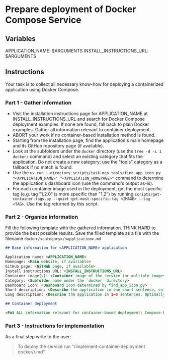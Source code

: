 # Prepare deployment of Docker Compose Service

## Variables

APPLICATION_NAME: $ARGUMENTS
INSTALL_INSTRUCTIONS_URL: $ARGUMENTS

## Instructions

Your task is to collect all necessary know-how for deploying a containerized application using Docker Compose.

### Part 1 - Gather information

- Visit the installation instructions page for APPLICATION_NAME at INSTALL_INSTRUCTIONS_URL and search for Docker Compose deployment examples. If none are found, fall back to plain Docker examples. Gather all information relevant to container deployment.
- ABORT your work if no container-based installation method is found.
- Starting from the installation page, find the application's main homepage and its GitHub repository page (if available).
- Look at the subfolders under the `docker` directory (use the `tree -d -L 1 docker/` command) and select an existing category that fits the application. Do not create a new category; use the "tools" category as a fallback if no match is found.
- Use the `uv run --directory scripts/task-mcp tools/find_app_icon.py "<APPLICATION_NAME>" "<APPLICATION_HOMEPAGE>"` command to determine the application's dashboard icon (use the command's output as-is).
- For each container image used in the deployment, get the most specific tag (e.g. tag "1.2.0" is more specific than "1.2") by running `scripts/get-container-tags.py --quiet get-most-specific-tag <IMAGE> --tag <TAG>`. Use the tag returned by this script.

### Part 2 - Organize information

Fill the following template with the gathered information.
THINK HARD to provide the best possible results.
Save the filled template as a file with the filename `docker/<category>/<application>.md`

```markdown
## Base information for <APPLICATION_NAME> application  

Application name: <APPLICATION_NAME>
Homepage: <Main website, if available>
GitHub page: <GitHub page, if available>
Install instructions URL: <INSTALL_INSTRUCTIONS_URL>
Container image(s): <Container image of the service (or multiple images if the application consists of multiple services)>
Category: <Subfolder name under the `docker` directory>
Dashboard Icon: <Dashboard icon determined by find_app_icon.py>
Short description: <Describe the application in one short sentence, suitable to display on the Homepage dashboard>
Long description: <Describe the application in 1–3 sentences. Optimally use the description of the GitHub repo>

## Container deployment

<Put ALL information relevant for container-based deployment: Compose-based example (when found - or at least a docker run command), description of the environment variables, security considerations, possible further improvements. Organize information into sub-sections>

```

### Part 3 - Instructions for implementation

As a final step write to the user:

> To deploy the service run "/implement-container-deployment docker/<category>/<application>.md"
